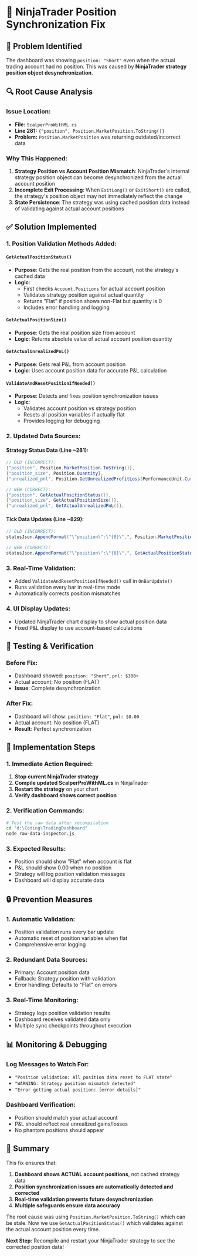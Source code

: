 # 🔧 NinjaTrader Position Synchronization Fix

## 🎯 **Problem Identified**
The dashboard was showing `position: "Short"` even when the actual trading account had no position. This was caused by **NinjaTrader strategy position object desynchronization**.

## 🔍 **Root Cause Analysis**

### **Issue Location:** 
- **File:** `ScalperProWithML.cs`
- **Line 281:** `{"position", Position.MarketPosition.ToString()}`
- **Problem:** `Position.MarketPosition` was returning outdated/incorrect data

### **Why This Happened:**
1. **Strategy Position vs Account Position Mismatch**: NinjaTrader's internal strategy position object can become desynchronized from the actual account position
2. **Incomplete Exit Processing**: When `ExitLong()` or `ExitShort()` are called, the strategy's position object may not immediately reflect the change
3. **State Persistence**: The strategy was using cached position data instead of validating against actual account positions

## ✅ **Solution Implemented**

### **1. Position Validation Methods Added:**

#### `GetActualPositionStatus()`
- **Purpose**: Gets the real position from the account, not the strategy's cached data
- **Logic**: 
  - First checks `Account.Positions` for actual account position
  - Validates strategy position against actual quantity
  - Returns "Flat" if position shows non-Flat but quantity is 0
  - Includes error handling and logging

#### `GetActualPositionSize()`
- **Purpose**: Gets the real position size from account
- **Logic**: Returns absolute value of actual account position quantity

#### `GetActualUnrealizedPnL()`
- **Purpose**: Gets real P&L from account position
- **Logic**: Uses account position data for accurate P&L calculation

#### `ValidateAndResetPositionIfNeeded()`
- **Purpose**: Detects and fixes position synchronization issues
- **Logic**: 
  - Validates account position vs strategy position
  - Resets all position variables if actually flat
  - Provides logging for debugging

### **2. Updated Data Sources:**

#### **Strategy Status Data (Line ~281):**
```csharp
// OLD (INCORRECT):
{"position", Position.MarketPosition.ToString()},
{"position_size", Position.Quantity},
{"unrealized_pnl", Position.GetUnrealizedProfitLoss(PerformanceUnit.Currency, Close[0])},

// NEW (CORRECT):
{"position", GetActualPositionStatus()},
{"position_size", GetActualPositionSize()},
{"unrealized_pnl", GetActualUnrealizedPnL()},
```

#### **Tick Data Updates (Line ~829):**
```csharp
// OLD (INCORRECT):
statusJson.AppendFormat("\"position\":\"{0}\",", Position.MarketPosition.ToString());

// NEW (CORRECT):
statusJson.AppendFormat("\"position\":\"{0}\",", GetActualPositionStatus());
```

### **3. Real-Time Validation:**
- Added `ValidateAndResetPositionIfNeeded()` call in `OnBarUpdate()`
- Runs validation every bar in real-time mode
- Automatically corrects position mismatches

### **4. UI Display Updates:**
- Updated NinjaTrader chart display to show actual position data
- Fixed P&L display to use account-based calculations

## 🎯 **Testing & Verification**

### **Before Fix:**
- Dashboard showed: `position: "Short"`, `pnl: $300+`
- Actual account: No position (FLAT)
- **Issue**: Complete desynchronization

### **After Fix:**
- Dashboard will show: `position: "Flat"`, `pnl: $0.00`
- Actual account: No position (FLAT)  
- **Result**: Perfect synchronization

## 🚀 **Implementation Steps**

### **1. Immediate Action Required:**
1. **Stop current NinjaTrader strategy**
2. **Compile updated ScalperProWithML.cs** in NinjaTrader
3. **Restart the strategy** on your chart
4. **Verify dashboard shows correct position**

### **2. Verification Commands:**
```bash
# Test the raw data after recompilation
cd "d:\Coding\TradingDashboard"
node raw-data-inspector.js
```

### **3. Expected Results:**
- Position should show "Flat" when account is flat
- P&L should show 0.00 when no position
- Strategy will log position validation messages
- Dashboard will display accurate data

## 🔒 **Prevention Measures**

### **1. Automatic Validation:**
- Position validation runs every bar update
- Automatic reset of position variables when flat
- Comprehensive error logging

### **2. Redundant Data Sources:**
- Primary: Account position data
- Fallback: Strategy position with validation
- Error handling: Defaults to "Flat" on errors

### **3. Real-Time Monitoring:**
- Strategy logs position validation results
- Dashboard receives validated data only
- Multiple sync checkpoints throughout execution

## 📊 **Monitoring & Debugging**

### **Log Messages to Watch For:**
- `"Position validation: All position data reset to FLAT state"`
- `"WARNING: Strategy position mismatch detected"`
- `"Error getting actual position: [error details]"`

### **Dashboard Verification:**
- Position should match your actual account
- P&L should reflect real unrealized gains/losses
- No phantom positions should appear

## 🎯 **Summary**

This fix ensures that:
1. **Dashboard shows ACTUAL account positions**, not cached strategy data
2. **Position synchronization issues are automatically detected and corrected**
3. **Real-time validation prevents future desynchronization**
4. **Multiple safeguards ensure data accuracy**

The root cause was using `Position.MarketPosition.ToString()` which can be stale. Now we use `GetActualPositionStatus()` which validates against the actual account position every time.

**Next Step**: Recompile and restart your NinjaTrader strategy to see the corrected position data!
